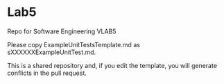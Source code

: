 # Lab5
Repo for Software Engineering VLAB5

Please copy ExampleUnitTestsTemplate.md as sXXXXXXExampleUnitTest.md.

This is a shared repository and, if you edit the template, you will generate conflicts in the pull request. 
